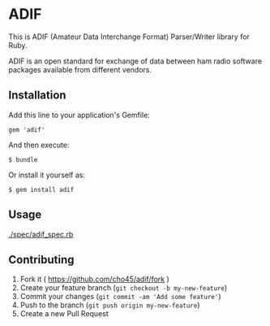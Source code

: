 # ADIF

This is ADIF (Amateur Data Interchange Format) Parser/Writer library for Ruby.

ADIF is an open standard for exchange of data between ham radio software packages available from different vendors.

## Installation

Add this line to your application's Gemfile:

    gem 'adif'

And then execute:

    $ bundle

Or install it yourself as:

    $ gem install adif

## Usage

[./spec/adif_spec.rb](./spec/adif_spec.rb )

## Contributing

1. Fork it ( https://github.com/cho45/adif/fork )
2. Create your feature branch (`git checkout -b my-new-feature`)
3. Commit your changes (`git commit -am 'Add some feature'`)
4. Push to the branch (`git push origin my-new-feature`)
5. Create a new Pull Request
